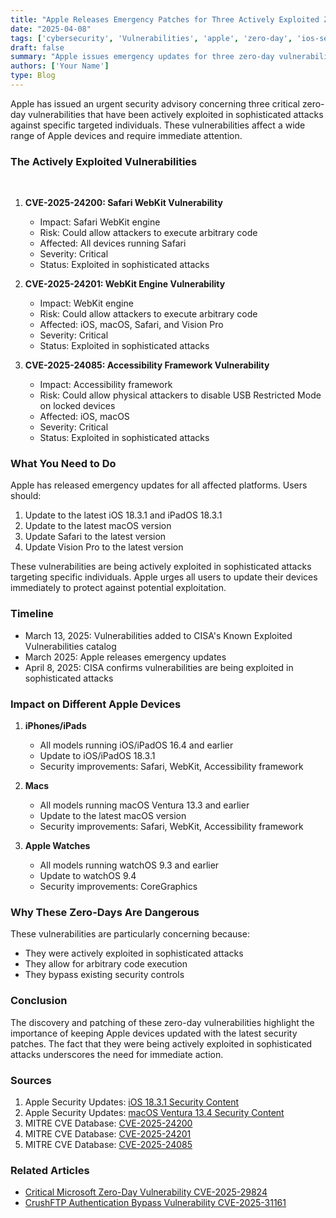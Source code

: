 ```yaml
---
title: "Apple Releases Emergency Patches for Three Actively Exploited Zero-Day Vulnerabilities"
date: "2025-04-08"
tags: ['cybersecurity', 'Vulnerabilities', 'apple', 'zero-day', 'ios-security', 'macos-security']
draft: false
summary: "Apple issues emergency updates for three zero-day vulnerabilities (CVE-2025-24200, CVE-2025-24201, CVE-2025-24085) being actively exploited in sophisticated attacks against specific targeted individuals. Update your devices now."
authors: ['Your Name']
type: Blog
---
```


Apple has issued an urgent security advisory concerning three critical zero-day vulnerabilities that have been actively exploited in sophisticated attacks against specific targeted individuals. These vulnerabilities affect a wide range of Apple devices and require immediate attention.

### The Actively Exploited Vulnerabilities

 

1. **CVE-2025-24200: Safari WebKit Vulnerability**
   - Impact: Safari WebKit engine
   - Risk: Could allow attackers to execute arbitrary code
   - Affected: All devices running Safari
   - Severity: Critical
   - Status: Exploited in sophisticated attacks

2. **CVE-2025-24201: WebKit Engine Vulnerability**
   - Impact: WebKit engine
   - Risk: Could allow attackers to execute arbitrary code
   - Affected: iOS, macOS, Safari, and Vision Pro
   - Severity: Critical
   - Status: Exploited in sophisticated attacks

3. **CVE-2025-24085: Accessibility Framework Vulnerability**
   - Impact: Accessibility framework
   - Risk: Could allow physical attackers to disable USB Restricted Mode on locked devices
   - Affected: iOS, macOS
   - Severity: Critical
   - Status: Exploited in sophisticated attacks

### What You Need to Do

Apple has released emergency updates for all affected platforms. Users should:

1. Update to the latest iOS 18.3.1 and iPadOS 18.3.1
2. Update to the latest macOS version
3. Update Safari to the latest version
4. Update Vision Pro to the latest version

These vulnerabilities are being actively exploited in sophisticated attacks targeting specific individuals. Apple urges all users to update their devices immediately to protect against potential exploitation.

### Timeline

- March 13, 2025: Vulnerabilities added to CISA's Known Exploited Vulnerabilities catalog
- March 2025: Apple releases emergency updates
- April 8, 2025: CISA confirms vulnerabilities are being exploited in sophisticated attacks

### Impact on Different Apple Devices

1. **iPhones/iPads**
   - All models running iOS/iPadOS 16.4 and earlier
   - Update to iOS/iPadOS 18.3.1
   - Security improvements: Safari, WebKit, Accessibility framework

2. **Macs**
   - All models running macOS Ventura 13.3 and earlier
   - Update to the latest macOS version
   - Security improvements: Safari, WebKit, Accessibility framework

3. **Apple Watches**
   - All models running watchOS 9.3 and earlier
   - Update to watchOS 9.4
   - Security improvements: CoreGraphics

### Why These Zero-Days Are Dangerous

These vulnerabilities are particularly concerning because:

- They were actively exploited in sophisticated attacks
- They allow for arbitrary code execution
- They bypass existing security controls

### Conclusion

The discovery and patching of these zero-day vulnerabilities highlight the importance of keeping Apple devices updated with the latest security patches. The fact that they were being actively exploited in sophisticated attacks underscores the need for immediate action.

### Sources

1. Apple Security Updates: [iOS 18.3.1 Security Content](https://support.apple.com/en-us/106332)
2. Apple Security Updates: [macOS Ventura 13.4 Security Content](https://support.apple.com/en-us/106333)
3. MITRE CVE Database: [CVE-2025-24200](https://cve.mitre.org/cgi-bin/cvename.cgi?name=CVE-2025-24200)
4. MITRE CVE Database: [CVE-2025-24201](https://cve.mitre.org/cgi-bin/cvename.cgi?name=CVE-2025-24201)
5. MITRE CVE Database: [CVE-2025-24085](https://cve.mitre.org/cgi-bin/cvename.cgi?name=CVE-2025-24085)

### Related Articles

- [Critical Microsoft Zero-Day Vulnerability CVE-2025-29824](/blog/2025-04-08-microsoft-zero-day)
- [CrushFTP Authentication Bypass Vulnerability CVE-2025-31161](/blog/2025-04-13-crushftp-vulnerability)
